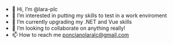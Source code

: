 - 👋 Hi, I’m @lara-plc
- 👀 I’m interested in putting my skills to test in a work enviroment
- 🌱 I’m currently upgrading my .NET and Vue skills
- 💞️ I’m looking to collaborate on anything really!
- 📫 How to reach me poncianolaralc@gmail.com

<!---
lara-plc/lara-plc is a ✨ special ✨ repository because its `README.md` (this file) appears on your GitHub profile.
You can click the Preview link to take a look at your changes.
--->
